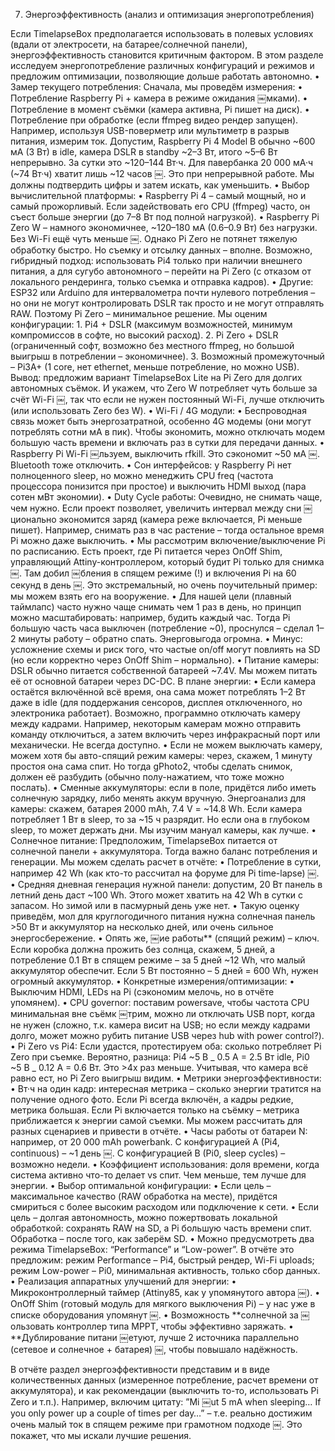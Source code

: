 7. Энергоэффективность (анализ и оптимизация энергопотребления)

Если TimelapseBox предполагается использовать в полевых условиях (вдали от электросети, на батарее/солнечной панели), энергоэффективность становится критичным фактором. В этом разделе исследуем энергопотребление различных конфигураций и режимов и предложим оптимизации, позволяющие дольше работать автономно.
• Замер текущего потребления: Сначала, мы проведём измерения:
• Потребление Raspberry Pi + камера в режиме ожидания ￼мками).
• Потребление в момент съёмки (камера активна, Pi пишет на диск).
• Потребление при обработке (если ffmpeg видео рендер запущен).
Например, используя USB-поверметр или мультиметр в разрыв питания, измерим ток. Допустим, Raspberry Pi 4 Model B обычно ~600 мА (3 Вт) в idle, камера DSLR в standby ~2–3 Вт, итого ~5–6 Вт непрерывно. За сутки это ~120–144 Вт·ч. Для павербанка 20 000 мА·ч (~74 Вт·ч) хватит лишь ~12 часов ￼. Это при непрерывной работе. Мы должны подтвердить цифры и затем искать, как уменьшить.
• Выбор вычислительной платформы:
• Raspberry Pi 4 – самый мощный, но и самый прожорливый. Если задействовать его CPU (ffmpeg) часто, он съест больше энергии (до 7–8 Вт под полной нагрузкой).
• Raspberry Pi Zero W – намного экономичнее, ~120–180 мА (0.6–0.9 Вт) без нагрузки. Без Wi-Fi ещё чуть меньше ￼. Однако Pi Zero не потянет тяжелую обработку быстро. Но съемку и отсылку данных – вполне. Возможно, гибридный подход: использовать Pi4 только при наличии внешнего питания, а для сугубо автономного – перейти на Pi Zero (с отказом от локального рендеринга, только съемка и отправка кадров).
• Другие: ESP32 или Arduino для интервалометра почти нулевого потребления – но они не могут контролировать DSLR так просто и не могут отправлять RAW. Поэтому Pi Zero – минимальное решение.
Мы оценим конфигурации: 1. Pi4 + DSLR (максимум возможностей, минимум компромиссов в софте, но высокий расход). 2. Pi Zero + DSLR (ограниченный софт, возможно без местного ffmpeg, но большой выигрыш в потреблении – экономичнее). 3. Возможный промежуточный – Pi3A+ (1 core, нет ethernet, меньше потребление, но можно USB).
Вывод: предложим вариант TimelapseBox Lite на Pi Zero для долгих автономных съёмок. И укажем, что Zero W потребляет чуть больше за счёт Wi-Fi ￼, так что если не нужен постоянный Wi-Fi, лучше отключить (или использовать Zero без W).
• Wi-Fi / 4G модули:
• Беспроводная связь может быть энергозатратной, особенно 4G модемы (они могут потреблять сотни мА в пик). Чтобы экономить, можно отключать модем большую часть времени и включать раз в сутки для передачи данных.
• Raspberry Pi Wi-Fi ￼льзуем, выключить rfkill. Это сэкономит ~50 мА ￼. Bluetooth тоже отключить.
• Сон интерфейсов: у Raspberry Pi нет полноценного sleep, но можно менеджить CPU freq (частота процессора понизится при простое) и выключить HDMI выход (пара сотен мВт экономии).
• Duty Cycle работы: Очевидно, не снимать чаще, чем нужно. Если проект позволяет, увеличить интервал между сни ￼ционально экономится заряд (камера реже включается, Pi меньше пишет). Например, снимать раз в час растение – тогда остальное время Pi можно даже выключить.
• Мы рассмотрим включение/выключение Pi по расписанию. Есть проект, где Pi питается через OnOff Shim, управляющий Attiny-контроллером, который будит Pi только для снимка ￼. Там добил ￼бления в спящем режиме (!) и включения Pi на 60 секунд в день ￼. Это экстремальный, но очень поучительный пример: мы можем взять его на вооружение.
• Для нашей цели (плавный таймлапс) часто нужно чаще снимать чем 1 раз в день, но принцип можно масштабировать: например, будить каждый час. Тогда Pi большую часть часа выключен (потребление ~0), проснулся – сделал 1–2 минуты работу – обратно спать. Энерговыгода огромна.
• Минус: усложнение схемы и риск того, что частые on/off могут повлиять на SD (но если корректно через OnOff Shim – нормально).
• Питание камеры: DSLR обычно питается собственной батареей ~7.4V. Мы можем питать её от основной батареи через DC-DC. В плане энергии:
• Если камера остаётся включённой всё время, она сама может потреблять 1–2 Вт даже в idle (для поддержания сенсоров, дисплея отключенного, но электроника работает). Возможно, программно отключать камеру между кадрами. Например, некоторым камерам можно отправить команду отключиться, а затем включить через инфракрасный порт или механически. Не всегда доступно.
• Если не можем выключать камеру, можем хотя бы авто-спящий режим камеры: через, скажем, 1 минуту простоя она сама спит. Но тогда gPhoto2, чтобы сделать снимок, должен её разбудить (обычно полу-нажатием, что тоже можно послать).
• Сменные аккумуляторы: если в поле, придётся либо иметь солнечную зарядку, либо менять аккум вручную. Энергоанализ для камеры: скажем, батарея 2000 mAh, 7.4 V = ~14.8 Wh. Если камера потребляет 1 Вт в sleep, то за ~15 ч разрядит. Но если она в глубоком sleep, то может держать дни. Мы изучим мануал камеры, как лучше.
• Солнечное питание: Предположим, TimelapseBox питается от солнечной панели + аккумулятора. Тогда важно баланс потребления и генерации. Мы можем сделать расчет в отчёте:
• Потребление в сутки, например 42 Wh (как кто-то рассчитал на форуме для Pi time-lapse) ￼.
• Средняя дневная генерация нужной панели: допустим, 20 Вт панель в летний день даст ~100 Wh. Этого может хватить на 42 Wh в сутки с запасом. Но зимой или в пасмурный день уже нет.
• Такую оценку приведём, мол для круглогодичного питания нужна солнечная панель >50 Вт и аккумулятор на несколько дней, или очень сильное энергосбережение.
• Опять же, ￼ие работы** (спящий режим) – ключ. Если коробка должна прожить без солнца, скажем, 5 дней, а потребление 0.1 Вт в спящем режиме – за 5 дней ~12 Wh, что малый аккумулятор обеспечит. Если 5 Вт постоянно – 5 дней = 600 Wh, нужен огромный аккумулятор.
• Конкретные измерения/оптимизации:
• Выключим HDMI, LEDs на Pi (сэкономим мелочь, но в отчёте упомянем).
• CPU governor: поставим powersave, чтобы частота CPU минимальная вне съёмк ￼трим, можно ли отключать USB порт, когда не нужен (сложно, т.к. камера висит на USB; но если между кадрами долго, может можно рубить питание USB через hub with power control?).
• Pi Zero vs Pi4: Если удастся, протестируем оба: сколько потребляет Pi Zero при съемке. Вероятно, разница: Pi4 ~5 В _ 0.5 A = 2.5 Вт idle, Pi0 ~5 В _ 0.12 A = 0.6 Вт. Это >4х раз меньше. Учитывая, что камера всё равно ест, но Pi Zero выигрыш видим.
• Метрики энергоэффективности:
• Вт·ч на один кадр: интересная метрика – сколько энергии тратится на получение одного фото. Если Pi всегда включён, а кадры редкие, метрика большая. Если Pi включается только на съёмку – метрика приближается к энергии самой съемки. Мы можем рассчитать для разных сценариев и привести в отчёте.
• Часы работы от батареи N: например, от 20 000 mAh powerbank. С конфигурацией A (Pi4, continuous) – ~1 день ￼. С конфигурацией B (Pi0, sleep cycles) – возможно недели.
• Коэффициент использования: доля времени, когда система активно что-то делает vs спит. Чем меньше, тем лучше для энергии.
• Выбор оптимальной конфигурации:
• Если цель – максимальное качество (RAW обработка на месте), придётся смириться с более высоким расходом или подключение к сети.
• Если цель – долгая автономность, можно пожертвовать локальной обработкой: сохранять RAW на SD, а Pi большую часть времени спит. Обработка – после того, как заберём SD.
• Можно предусмотреть два режима TimelapseBox: “Performance” и “Low-power”. В отчёте это предложим: режим Performance – Pi4, быстрый рендер, Wi-Fi uploads; режим Low-power – Pi0, минимальная активность, только сбор данных.
• Реализация аппаратных улучшений для энергии:
• Микроконтроллерный таймер (Attiny85, как у упомянутого автора ￼).
• OnOff Shim (готовый модуль для мягкого выключения Pi) – у нас уже в списке оборудования упомянут ￼.
• Возможность **солнечной за ￼ользовать контроллер типа MPPT, чтобы эффективно заряжать.
• \*\*Дублирование питани ￼етуют, лучше 2 источника параллельно (сетевое и солнечное + батарея) ￼, чтобы повышало надёжность.

В отчёте раздел энергоэффективности представим и в виде количественных данных (измеренное потребление, расчет времени от аккумулятора), и как рекомендации (выключить то-то, использовать Pi Zero и т.п.). Например, включим цитату: ”Mi ￼ut 5 mA when sleeping… If you only power up a couple of times per day…” – т.е. реально достижим очень малый ток в спящем режиме при грамотном подходе ￼. Это покажет, что мы искали лучшие решения.
